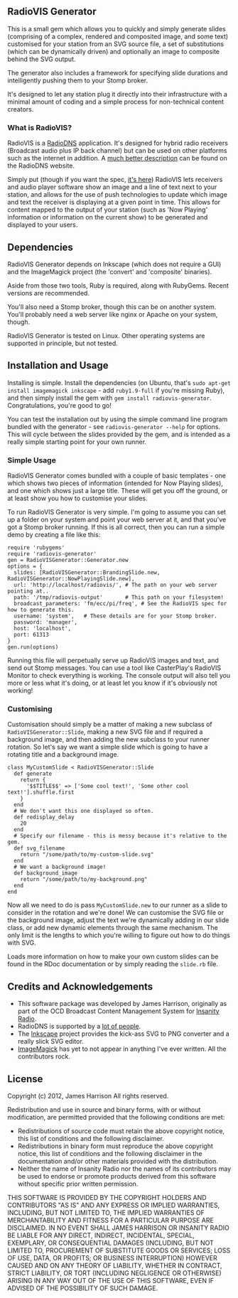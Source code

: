 ## RadioVIS Generator

This is a small gem which allows you to quickly and simply generate slides (comprising of a complex, rendered and composited image, and some text) customised for your station from an SVG source file, a set of substitutions (which can be dynamically driven) and optionally an image to composite behind the SVG output.

The generator also includes a framework for specifying slide durations and intelligently pushing them to your Stomp broker.

It's designed to let any station plug it directly into their infrastructure with a minimal amount of coding and a simple process for non-technical content creators.

### What is RadioVIS?

RadioVIS is a [RadioDNS](http://radiodns.org/) application. It's designed for hybrid radio receivers (Broadcast audio plus IP back channel) but can be used on other platforms such as the internet in addition. A [much better description](http://radiodns.org/about-radiodns/) can be found on the RadioDNS website.

Simply put (though if you want the spec, [it's here](http://radiodns.org/documentation/)) RadioVIS lets receivers and audio player software show an image and a line of text next to your station, and allows for the use of push technologies to update which image and text the receiver is displaying at a given point in time. This allows for content mapped to the output of your station (such as 'Now Playing' information or information on the current show) to be generated and displayed to your users.

## Dependencies

RadioVIS Generator depends on Inkscape (which does not require a GUI) and the ImageMagick project (the 'convert' and 'composite' binaries).

Aside from those two tools, Ruby is required, along with RubyGems. Recent versions are recommended.

You'll also need a Stomp broker, though this can be on another system. You'll probably need a web server like nginx or Apache on your system, though.

RadioVIS Generator is tested on Linux. Other operating systems are supported in principle, but not tested.

## Installation and Usage

Installing is simple. Install the dependencies (on Ubuntu, that's `sudo apt-get install imagemagick inkscape` - add `ruby1.9-full` if you're missing Ruby), and then simply install the gem with `gem install radiovis-generator`. Congratulations, you're good to go!


You can test the installation out by using the simple command line program bundled with the generator - see `radiovis-generator --help` for options. This will cycle between the slides provided by the gem, and is intended as a really simple starting point for your own runner.


### Simple Usage

RadioVIS Generator comes bundled with a couple of basic templates - one which shows two pieces of information (intended for Now Playing slides), and one which shows just a large title. These will get you off the ground, or at least show you how to customise your slides.

To run RadioVIS Generator is very simple. I'm going to assume you can set up a folder on your system and point your web server at it, and that you've got a Stomp broker running. If this is all correct, then you can run a simple demo by creating a file like this:

```
require 'rubygems'
require 'radiovis-generator'
gen = RadioVISGenerator::Generator.new
options = {
  slides: [RadioVISGenerator::BrandingSlide.new, RadioVISGenerator::NowPlayingSlide.new],
  url: 'http://localhost/radiovis/', # The path on your web server pointing at..
  path: '/tmp/radiovis-output'       # This path on your filesystem!
  broadcast_parameters: 'fm/ecc/pi/freq', # See the RadioVIS spec for how to generate this.
  username: 'system',   # These details are for your Stomp broker.
  password: 'manager',
  host: 'localhost',
  port: 61313
}
gen.run(options)
```

Running this file will perpetually serve up RadioVIS images and text, and send out Stomp messages. You can use a tool like CasterPlay's RadioVIS Monitor to check everything is working. The console output will also tell you more or less what it's doing, or at least let you know if it's obviously not working!

### Customising

Customisation should simply be a matter of making a new subclass of `RadioVISGenerator::Slide`, making a new SVG file and if required a background image, and then adding the new subclass to your runner rotation. So let's say we want a simple slide which is going to have a rotating title and a background image.

```
class MyCustomSlide < RadioVISGenerator::Slide
  def generate
    return {
      '$$TITLE$$' => ['Some cool text!', 'Some other cool text!'].shuffle.first
    }
  end
  # We don't want this one displayed so often.
  def redisplay_delay
    20
  end
  # Specify our filename - this is messy because it's relative to the gem.
  def svg_filename
    return "/some/path/to/my-custom-slide.svg"
  end
  # We want a background image!
  def background_image
    return "/some/path/to/my-background.png"
  end
end
```

Now all we need to do is pass `MyCustomSlide.new` to our runner as a slide to consider in the rotation and we're done! We can customise the SVG file or the background image, adjust the text we're dynamically adding in our slide class, or add new dynamic elements through the same mechanism. The only limit is the lengths to which you're willing to figure out how to do things with SVG.


Loads more information on how to make your own custom slides can be found in the RDoc documentation or by simply reading the `slide.rb` file.


## Credits and Acknowledgements

* This software package was developed by James Harrison, originally as part of the OCD Broadcast Content Management System for [Insanity Radio](http://insanityradio.com).
* RadioDNS is supported by a [lot of people](http://radiodns.org/supporters/).
* The [Inkscape](http://inkscape.org/) project provides the kick-ass SVG to PNG converter and a really slick SVG editor.
* [ImageMagick](http://www.imagemagick.org/script/index.php) has yet to not appear in anything I've ever written. All the contributors rock.


## License

Copyright (c) 2012, James Harrison
All rights reserved.

Redistribution and use in source and binary forms, with or without modification, are permitted provided that the following conditions are met:

* Redistributions of source code must retain the above copyright notice, this list of conditions and the following disclaimer.
* Redistributions in binary form must reproduce the above copyright notice, this list of conditions and the following disclaimer in the documentation and/or other materials provided with the distribution.
* Neither the name of Insanity Radio nor the names of its contributors may be used to endorse or promote products derived from this software without specific prior written permission.

THIS SOFTWARE IS PROVIDED BY THE COPYRIGHT HOLDERS AND CONTRIBUTORS "AS IS" AND ANY EXPRESS OR IMPLIED WARRANTIES, INCLUDING, BUT NOT LIMITED TO, THE IMPLIED WARRANTIES OF MERCHANTABILITY AND FITNESS FOR A PARTICULAR PURPOSE ARE DISCLAIMED. IN NO EVENT SHALL JAMES HARRISON OR INSANITY RADIO BE LIABLE FOR ANY DIRECT, INDIRECT, INCIDENTAL, SPECIAL, EXEMPLARY, OR CONSEQUENTIAL DAMAGES (INCLUDING, BUT NOT LIMITED TO, PROCUREMENT OF SUBSTITUTE GOODS OR SERVICES; LOSS OF USE, DATA, OR PROFITS; OR BUSINESS INTERRUPTION) HOWEVER CAUSED AND ON ANY THEORY OF LIABILITY, WHETHER IN CONTRACT, STRICT LIABILITY, OR TORT (INCLUDING NEGLIGENCE OR OTHERWISE) ARISING IN ANY WAY OUT OF THE USE OF THIS SOFTWARE, EVEN IF ADVISED OF THE POSSIBILITY OF SUCH DAMAGE.
